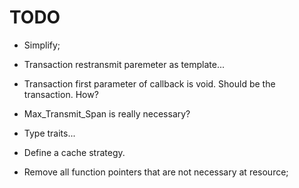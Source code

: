 # TODO

* Simplify;

* Transaction restransmit paremeter as template...

* Transaction first parameter of callback is void. Should be the transaction. How?

* Max_Transmit_Span is really necessary?

* Type traits...

* Define a cache strategy.

* Remove all function pointers that are not necessary at resource;